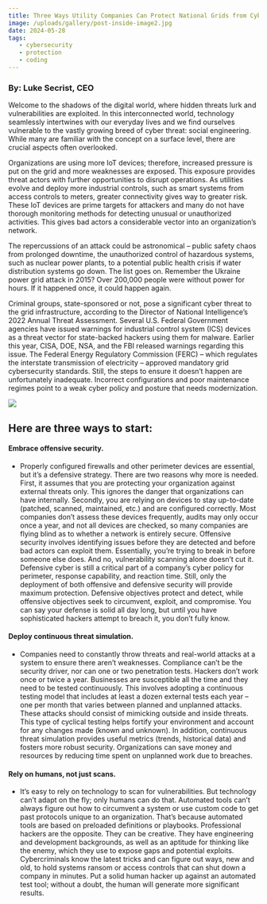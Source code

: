 ```yaml
---
title: Three Ways Utility Companies Can Protect National Grids from Cyberattacks
image: /uploads/gallery/post-inside-image2.jpg
date: 2024-05-28
tags:
   - cybersecurity
   - protection
   - coding
---
```


### By: Luke Secrist, CEO
Welcome to the shadows of the digital world, where hidden threats lurk and vulnerabilities are exploited.  In this interconnected world, technology seamlessly intertwines with our everyday lives and we find ourselves vulnerable to the vastly growing breed of cyber threat:  social engineering.  While many are familiar with the concept on a surface level, there are crucial aspects often overlooked.

Organizations are using more IoT devices; therefore, increased pressure is put on the grid and more weaknesses are exposed. This exposure provides threat actors with further opportunities to disrupt operations. As utilities evolve and deploy more industrial controls, such as smart systems from access controls to meters, greater connectivity gives way to greater risk. These IoT devices are prime targets for attackers and many do not have thorough monitoring methods for detecting unusual or unauthorized activities. This gives bad actors a considerable vector into an organization’s network.

The repercussions of an attack could be astronomical – public safety chaos from prolonged downtime, the unauthorized control of hazardous systems, such as nuclear power plants, to a potential public health crisis if water distribution systems go down. The list goes on. Remember the Ukraine power grid attack in 2015? Over 200,000 people were without power for hours. If it happened once, it could happen again.

Criminal groups, state-sponsored or not, pose a significant cyber threat to the grid infrastructure, according to the Director of National Intelligence’s 2022 Annual Threat Assessment. Several U.S. Federal Government agencies have issued warnings for industrial control system (ICS) devices as a threat vector for state-backed hackers using them for malware. Earlier this year, CISA, DOE, NSA, and the FBI released warnings regarding this issue. The Federal Energy Regulatory Commission (FERC) – which regulates the interstate transmission of electricity – approved mandatory grid cybersecurity standards. Still, the steps to ensure it doesn’t happen are unfortunately inadequate. Incorrect configurations and poor maintenance regimes point to a weak cyber policy and posture that needs modernization.

![](/uploads/gallery/post-inside-image3.jpg)

## Here are three ways to start:

#### Embrace offensive security. 
- Properly configured firewalls and other perimeter devices are essential, but it’s a defensive strategy. There are two reasons why more is needed. First, it assumes that you are protecting your organization against external threats only. This ignores the danger that organizations can have internally. Secondly, you are relying on devices to stay up-to-date (patched, scanned, maintained, etc.) and are configured correctly. Most companies don’t assess these devices frequently, audits may only occur once a year, and not all devices are checked, so many companies are flying blind as to whether a network is entirely secure. Offensive security involves identifying issues before they are detected and before bad actors can exploit them. Essentially, you’re trying to break in before someone else does. And no, vulnerability scanning alone doesn’t cut it. Defensive cyber is still a critical part of a company’s cyber policy for perimeter, response capability, and reaction time. Still, only the deployment of both offensive and defensive security will provide maximum protection. Defensive objectives protect and detect, while offensive objectives seek to circumvent, exploit, and compromise. You can say your defense is solid all day long, but until you have sophisticated hackers attempt to breach it, you don’t fully know.
#### Deploy continuous threat simulation. 
- Companies need to constantly throw threats and real-world attacks at a system to ensure there aren’t weaknesses. Compliance can’t be the security driver, nor can one or two penetration tests. Hackers don’t work once or twice a year. Businesses are susceptible all the time and they need to be tested continuously. This involves adopting a continuous testing model that includes at least a dozen external tests each year – one per month that varies between planned and unplanned attacks. These attacks should consist of mimicking outside and inside threats. This type of cyclical testing helps fortify your environment and account for any changes made (known and unknown). In addition, continuous threat simulation provides useful metrics (trends, historical data) and fosters more robust security. Organizations can save money and resources by reducing time spent on unplanned work due to breaches.
#### Rely on humans, not just scans. 
- It’s easy to rely on technology to scan for vulnerabilities. But technology can’t adapt on the fly; only humans can do that. Automated tools can’t always figure out how to circumvent a system or use custom code to get past protocols unique to an organization. That’s because automated tools are based on preloaded definitions or playbooks. Professional hackers are the opposite. They can be creative. They have engineering and development backgrounds, as well as an aptitude for thinking like the enemy, which they use to expose gaps and potential exploits. Cybercriminals know the latest tricks and can figure out ways, new and old, to hold systems ransom or access controls that can shut down a company in minutes. Put a solid human hacker up against an automated test tool; without a doubt, the human will generate more significant results.